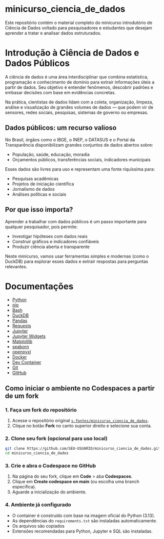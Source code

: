 # minicurso_ciencia_de_dados
Este repositório contém o material completo do minicurso introdutório de Ciência de Dados voltado para pesquisadores e estudantes que desejam aprender a tratar e analisar dados estruturados.
# Introdução à Ciência de Dados e Dados Públicos

A ciência de dados é uma área interdisciplinar que combina estatística, programação e conhecimento de domínio para extrair informações úteis a partir de dados. Seu objetivo é entender fenômenos, descobrir padrões e embasar decisões com base em evidências concretas.

Na prática, cientistas de dados lidam com a coleta, organização, limpeza, análise e visualização de grandes volumes de dados — que podem vir de sensores, redes sociais, pesquisas, sistemas de governo ou empresas.


## Dados públicos: um recurso valioso

No Brasil, órgãos como o IBGE, o INEP, o DATASUS e o Portal da Transparência disponibilizam grandes conjuntos de dados abertos sobre:

* População, saúde, educação, moradia
* Orçamentos públicos, transferências sociais, indicadores municipais

Esses dados são livres para uso e representam uma fonte riquíssima para:

* Pesquisas acadêmicas
* Projetos de iniciação científica
* Jornalismo de dados
* Análises políticas e sociais

## Por que isso importa?

Aprender a trabalhar com dados públicos é um passo importante para qualquer pesquisador, pois permite:

* Investigar hipóteses com dados reais
* Construir gráficos e indicadores confiáveis
* Produzir ciência aberta e transparente

Neste minicurso, vamos usar ferramentas simples e modernas (como o DuckDB) para explorar esses dados e extrair respostas para perguntas relevantes.

# Documentações

* [Python](https://docs.python.org/pt-br/3/)
* [pip](https://pip.pypa.io/en/stable/)
* [Bash](https://www.gnu.org/savannah-checkouts/gnu/bash/manual/bash.html)
* [DuckDB](https://duckdb.org/docs/stable/)
* [Pandas](https://pandas.pydata.org/docs/)
* [Requests](https://requests.readthedocs.io/en/latest/)
* [Jupyter](https://docs.jupyter.org/en/latest/)
* [Jupyter Widgets](https://ipywidgets.readthedocs.io/en/stable/#jupyter-widgets)
* [Matplotlib](https://matplotlib.org/stable/)
* [seaborn](https://seaborn.pydata.org/)
* [openpyxl](https://openpyxl.readthedocs.io/en/stable/)
* [Docker](https://docs.docker.com/)
* [Dev Container](https://containers.dev/implementors/json_reference/)
* [Git](https://git-scm.com/doc)
* [GitHub](https://docs.github.com/en)

## Como iniciar o ambiente no Codespaces a partir de um fork

### 1. Faça um **fork** do repositório

1. Acesse o repositório original [`s-fontes/minicurso_ciencia_de_dados`](https://github.com/s-fontes/minicurso_ciencia_de_dados).
2. Clique no botão **Fork** no canto superior direito e selecione sua conta.

### 2. Clone seu fork (opcional para uso local)

```bash
git clone https://github.com/SEU-USUARIO/minicurso_ciencia_de_dados.git
cd minicurso_ciencia_de_dados
```

### 3. Crie e abra o Codespace no GitHub

1. Na página do seu fork, clique em **Code** > aba **Codespaces**.
2. Clique em **Create codespace on main** (ou escolha uma branch específica).
3. Aguarde a inicialização do ambiente.

### 4. Ambiente já configurado

* O container é construído com base na imagem oficial do Python (3.13).
* As dependências do `requirements.txt` são instaladas automaticamente.
* Os arquivos são copiados
* Extensões recomendadas para Python, Jupyter e SQL são instaladas.
